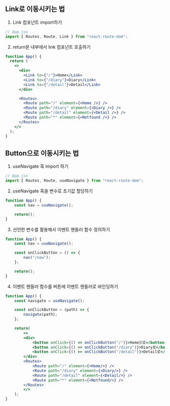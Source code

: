 ## Link로 이동시키는 법

1. Link 컴포넌트 import하기

```jsx
// App.jsx
import { Routes, Route, Link } from "react-route-dom";
```

2. return문 내부에서 link 컴포넌트 호출하기

```jsx
function App() {
  return (
    <>
      <div>
        <Link to={"/"}>Home</Link>
        <Link to={"/diary"}>Diary</Link>
        <Link to={"/detail"}>Detail</Link>
      </div>

      <Routes>
        <Route path="/" element={<Home />} />
        <Route path="/diary" element={<Diary />} />
        <Route path="/detail" element={<Detail />} />
        <Route path="*" element={<Notfound />} />
      </Routes>
    </>
  );
}
```

## Button으로 이동시키는 법

1. useNavigate 훅 import 하기

```jsx
// App.jsx
import { Routes, Route, useNavigate } from "react-route-dom";
```

2. useNavigate 훅을 변수로 초기값 할당하기

```jsx
function App() {
    const nav = useNavigate();

    return();
}
```

3. 선언한 변수를 활용해서 이벤트 핸들러 함수 정의하기

```jsx
function App() {
    const nav = useNavigate();

    const onClickButton = () => {
        nav("/new");
    };

    return();
}
```

4. 이벤트 핸들러 함수를 버튼에 이벤트 핸들러로 바인딩하기

```jsx
function App() {
    const navigate = useNavigate();

    const onClickButton = (path) => {
        navigate(path);
    };

    return(
        <>
        <div>
            <button onClick={() => onClickButton("/")}>Home으로</button>
            <button onClick={() => onClickButton("/diary")}>Diary로</button>
            <button onClick={() => onClickButton("/detail")}>Detail로</button>
        </div>
        <Routes>
            <Route path="/" element={<Home/>} />
            <Route path="/diary" element={<Diary/>} />
            <Route path="/detail" element={<Detail/>} />
            <Route path="*" element={<Notfound/>} />
        </Routes>
        </>
    );
}
```
